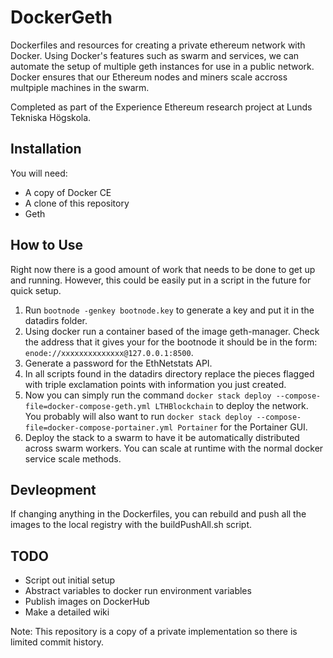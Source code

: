 # DockerGeth
Dockerfiles and resources for creating a private ethereum network with Docker. Using Docker's features such as swarm and services, we can automate the setup of multiple geth instances for use in a public network. Docker ensures that our Ethereum nodes and miners scale accross multpiple machines in the swarm. 

Completed as part of the Experience Ethereum research project at Lunds Tekniska Högskola.

## Installation
You will need:
* A copy of Docker CE
* A clone of this repository
* Geth

## How to Use
Right now there is a good amount of work that needs to be done to get up and running. However, this could be easily put in a script in the future for quick setup.

1. Run ```bootnode -genkey bootnode.key``` to generate a key and put it in the datadirs folder.
2. Using docker run a container based of the image geth-manager. Check the address that it gives your for the bootnode it should be in the form: ```enode://xxxxxxxxxxxxxx@127.0.0.1:8500```.
3. Generate a password for the EthNetstats API.
4. In all scripts found in the datadirs directory replace the pieces flagged with triple exclamation points with information you just created.
5. Now you can simply run the command ```docker stack deploy --compose-file=docker-compose-geth.yml LTHBlockchain``` to deploy the network. You probably will also want to run ```docker stack deploy --compose-file=docker-compose-portainer.yml Portainer``` for the Portainer GUI. 
6. Deploy the stack to a swarm to have it be automatically distributed across swarm workers. You can scale at runtime with the normal docker service scale methods.

## Devleopment
If changing anything in the Dockerfiles, you can rebuild and push all the images to the local registry with the buildPushAll.sh script. 

## TODO
* Script out initial setup
* Abstract variables to docker run environment variables
* Publish images on DockerHub 
* Make a detailed wiki

Note: This repository is a copy of a private implementation so there is limited commit history.
